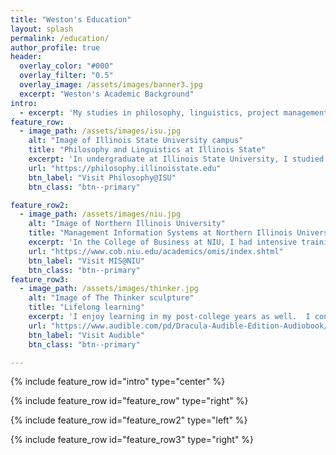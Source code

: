 ```yaml
---
title: "Weston's Education"
layout: splash
permalink: /education/
author_profile: true
header:
  overlay_color: "#000"
  overlay_filter: "0.5"
  overlay_image: /assets/images/banner3.jpg
  excerpt: "Weston's Academic Background"
intro: 
  - excerpt: 'My studies in philosophy, linguistics, project management, business, and web development prove useful everyday.'
feature_row:
  - image_path: /assets/images/isu.jpg
    alt: "Image of Illinois State University campus"
    title: "Philosophy and Linguistics at Illinois State"
    excerpt: 'In undergraduate at Illinois State University, I studied under outstanding professors.  The curriculum was broad, but most important to me today is having learned to reason and write clearly and concisely.'
    url: "https://philosophy.illinoisstate.edu"
    btn_label: "Visit Philosophy@ISU"
    btn_class: "btn--primary"

feature_row2:
  - image_path: /assets/images/niu.jpg
    alt: "Image of Northern Illinois University"
    title: "Management Information Systems at Northern Illinois University"
    excerpt: 'In the College of Business at NIU, I had intensive training in core business areas as well as databases, ERP systems, project management, business technology, and more.'
    url: "https://www.cob.niu.edu/academics/omis/index.shtml"
    btn_label: "Visit MIS@NIU"
    btn_class: "btn--primary"
feature_row3:
  - image_path: /assets/images/thinker.jpg
    alt: "Image of The Thinker sculpture"
    title: "Lifelong learning"
    excerpt: 'I enjoy learning in my post-college years as well.  I continue to read philosophy and literature, and keep up with technology and business trends.  See one of my recent, favorite "reads" by clicking below.'
    url: "https://www.audible.com/pd/Dracula-Audible-Edition-Audiobook/B0078PA1OA"
    btn_label: "Visit Audible"
    btn_class: "btn--primary"

---
```


{% include feature_row id="intro" type="center" %}

{% include feature_row id="feature_row" type="right" %}

{% include feature_row id="feature_row2" type="left" %}

{% include feature_row id="feature_row3" type="right" %}



